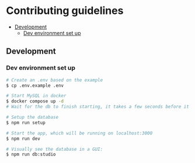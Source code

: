 # Contributing guidelines

<!-- vim-markdown-toc GFM -->

- [Development](#development)
  - [Dev environment set up](#dev-environment-set-up)

<!-- vim-markdown-toc -->

## Development

### Dev environment set up

```sh
# Create an .env based on the example
$ cp .env.example .env

# Start MySQL in docker
$ docker compose up -d
# Wait for the db to finish starting, it takes a few seconds before it's ready...

# Setup the database
$ npm run setup

# Start the app, which will be running on localhost:3000
$ npm run dev

# Visually see the database in a GUI:
$ npm run db:studio
```
